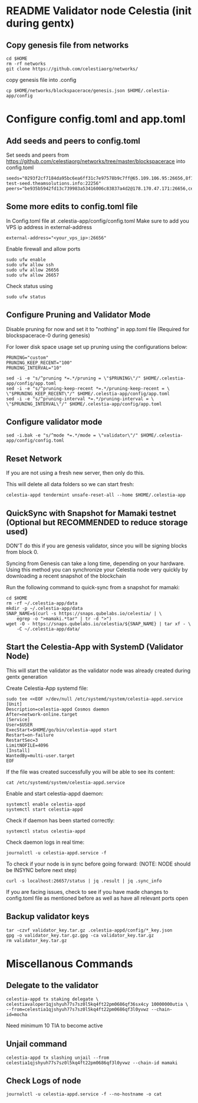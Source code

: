 # README Validator node Celestia (init during gentx)

## Copy genesis file from networks

```
cd $HOME
rm -rf networks
git clone https://github.com/celestiaorg/networks/
```

copy genesis file into .config

```
cp $HOME/networks/blockspacerace/genesis.json $HOME/.celestia-app/config
```

# Configure config.toml and app.toml

## Add seeds and peers to config.toml

Set seeds and peers from https://github.com/celestiaorg/networks/tree/master/blockspacerace into config.toml

```
seeds="0293f2cf7184da95bc6ea6ff31c7e97578b9c7ff@65.109.106.95:26656,8f14ec71e1d712c912c27485a169c2519628cfb6@celest-test-seed.theamsolutions.info:22256"
peers="be935b5942fd13c739983a53416006c83837a4d2@178.170.47.171:26656,cea09c9ac235a143d4b6a9d1ba5df6902b2bc2bd@95.214.54.28:20656,5c9cfba00df2aaa9f9fe26952e4bf912e3f1e8ee@195.3.221.5:26656"
```

## Some more edits to config.toml file

In Config.toml file at .celestia-app/config/config.toml
Make sure to add you VPS ip address in external-address

```
external-address="<your_vps_ip>:26656"
```

Enable firewall and allow ports

```
sudo ufw enable
sudo ufw allow ssh
sudo ufw allow 26656
sudo ufw allow 26657
```

Check status using
```
sudo ufw status
```

## Configure Pruning and Validator Mode

Disable pruning for now and set it to "nothing" in app.toml file (Required for blockspacerace-0 during genesis)

For lower disk space usage set up pruning using the configurations below:

```
PRUNING="custom"
PRUNING_KEEP_RECENT="100"
PRUNING_INTERVAL="10"

sed -i -e "s/^pruning *=.*/pruning = \"$PRUNING\"/" $HOME/.celestia-app/config/app.toml
sed -i -e "s/^pruning-keep-recent *=.*/pruning-keep-recent = \
\"$PRUNING_KEEP_RECENT\"/" $HOME/.celestia-app/config/app.toml
sed -i -e "s/^pruning-interval *=.*/pruning-interval = \
\"$PRUNING_INTERVAL\"/" $HOME/.celestia-app/config/app.toml

```

## Configure validator mode

```
sed -i.bak -e "s/^mode *=.*/mode = \"validator\"/" $HOME/.celestia-app/config/config.toml

```

## Reset Network
If you are not using a fresh new server, then only do this.

This will delete all data folders so we can start fresh:

```
celestia-appd tendermint unsafe-reset-all --home $HOME/.celestia-app

```

## QuickSync with Snapshot for Mamaki testnet (Optional but RECOMMENDED to reduce storage used)
DON'T do this if you are genesis validator, since you will be signing blocks from block 0.

Syncing from Genesis can take a long time, depending on your hardware. Using this method you can synchronize your Celestia node very quickly by downloading a recent snapshot of the blockchain

Run the following command to quick-sync from a snapshot for mamaki:

```
cd $HOME
rm -rf ~/.celestia-app/data
mkdir -p ~/.celestia-app/data
SNAP_NAME=$(curl -s https://snaps.qubelabs.io/celestia/ | \
    egrep -o ">mamaki.*tar" | tr -d ">")
wget -O - https://snaps.qubelabs.io/celestia/${SNAP_NAME} | tar xf - \
    -C ~/.celestia-app/data/

```

## Start the Celestia-App with SystemD (Validator Node)

This will start the validator as the validator node was already created during gentx generation

Create Celestia-App systemd file:

```
sudo tee <<EOF >/dev/null /etc/systemd/system/celestia-appd.service
[Unit]
Description=celestia-appd Cosmos daemon
After=network-online.target
[Service]
User=$USER
ExecStart=$HOME/go/bin/celestia-appd start
Restart=on-failure
RestartSec=3
LimitNOFILE=4096
[Install]
WantedBy=multi-user.target
EOF
```
If the file was created successfully you will be able to see its content:

```
cat /etc/systemd/system/celestia-appd.service
```

Enable and start celestia-appd daemon:

```
systemctl enable celestia-appd
systemctl start celestia-appd
```

Check if daemon has been started correctly:

```
systemctl status celestia-appd
```

Check daemon logs in real time:

```
journalctl -u celestia-appd.service -f

```

To check if your node is in sync before going forward: (NOTE: NODE should be INSYNC before next step)

```
curl -s localhost:26657/status | jq .result | jq .sync_info

```

If you are facing issues, check to see if you have made changes to config.toml file as mentioned before as well as have all relevant ports open

## Backup validator keys

```
tar -czvf validator_key.tar.gz .celestia-appd/config/*_key.json 
gpg -o validator_key.tar.gz.gpg -ca validator_key.tar.gz
rm validator_key.tar.gz
```


# Miscellanous Commands

## Delegate to the validator

```
celestia-appd tx staking delegate \
celestiavaloper1qjshyuh77s7sz0l5kq4ft22pm0686qf36sx4cy 10000000utia \
--from=celestia1qjshyuh77s7sz0l5kq4ft22pm0686qf3l0yvwz --chain-id=mocha
```

Need minimum 10 TIA to become active

## Unjail command

```
celestia-appd tx slashing unjail --from celestia1qjshyuh77s7sz0l5kq4ft22pm0686qf3l0yvwz --chain-id mamaki

```

## Check Logs of node

```
journalctl -u celestia-appd.service -f --no-hostname -o cat
```